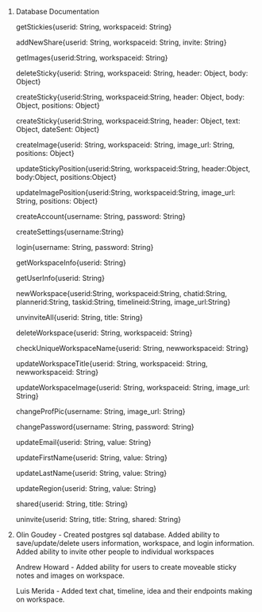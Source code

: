 1. Database Documentation

    getStickies{userid: String, workspaceid: String}
    
    addNewShare{userid: String, workspaceid: String, invite: String}
    
    getImages{userid:String, workspaceid: String}
    
    deleteSticky{userid: String, workspaceid: String, header: Object, body: Object}
    
    createSticky{userid:String,
              workspaceid:String,
              header: Object,
              body: Object,
              positions: Object}
   
   createSticky{userid:String,
              workspaceid:String,
              header: Object,
              text: Object,
              dateSent: Object}
              
    createImage{userid: String, workspaceid: String, image_url: String, positions: Object}
    
    updateStickyPosition{userid:String, workspaceid:String, header:Object, body:Object, positions:Object}
    
    updateImagePosition{userid:String,
                    workspaceid:String,
                    image_url: String,
                    positions: Object}
    
    createAccount{username: String, password: String}
    
    createSettings{username:String}
    
    login{username: String, password: String}
    
    getWorkspaceInfo{userid: String}
    
    getUserInfo{userid: String}
    
    newWorkspace{userid:String,
                workspaceid:String,
                chatid:String,
                plannerid:String,
                taskid:String,
                timelineid:String,
                image_url:String}
                
    unvinviteAll{userid: String, title: String}
    
    deleteWorkspace{userid: String, workspaceid: String}
    
    checkUniqueWorkspaceName{userid: String,
                        newworkspaceid: String}
                        
    updateWorkspaceTitle{userid: String,
                        workspaceid: String,
                        newworkspaceid: String}
                        
    updateWorkspaceImage{userid: String,
                        workspaceid: String,
                        image_url: String}
                        
    changeProfPic{username: String,
                image_url: String}
                
    changePassword{username: String, password: String}
    
    updateEmail{userid: String, value: String}
    
    updateFirstName{userid: String,
                value: String}
                
    updateLastName{userid: String, value: String}
    
    updateRegion{userid: String, value: String}
    
    shared{userid: String, title: String}
    
    uninvite{userid: String, title: String, shared: String}
    
    
                    
    
    
    
2. Olin Goudey - Created postgres sql database. Added ability to save/update/delete users information, workspace, and login information. Added ability to invite other people to individual workspaces

    Andrew Howard - Added ability for users to create moveable sticky notes and images on workspace. 
    
    Luis Merida - Added text chat, timeline, idea and their endpoints making on workspace.
